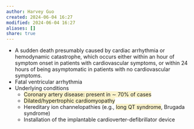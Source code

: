 ```yaml
---
author: Harvey Guo
created: 2024-06-04 16:27
modified: 2024-06-04 16:27
aliases: []
share: true
---
```

- A sudden death presumably caused by cardiac arrhythmia or hemodynamic catastrophe, which occurs either within an hour of symptom onset in patients with cardiovascular symptoms, or within 24 hours of being asymptomatic in patients with no cardiovascular symptoms.
- Fatal ventricular arrhythmia
- Underlying conditions
	- <span style="background:rgba(240, 200, 0, 0.2)">Coronary artery disease: present in ∼ 70% of cases</span>
	- <span style="background:rgba(240, 200, 0, 0.2)">Dilated/hypertrophic cardiomyopathy</span>
	- Hereditary ion channelopathies (e.g., <span style="background:rgba(240, 200, 0, 0.2)">long QT syndrome</span>, Brugada syndrome)
	- Installation of the implantable cardioverter-defibrillator device
